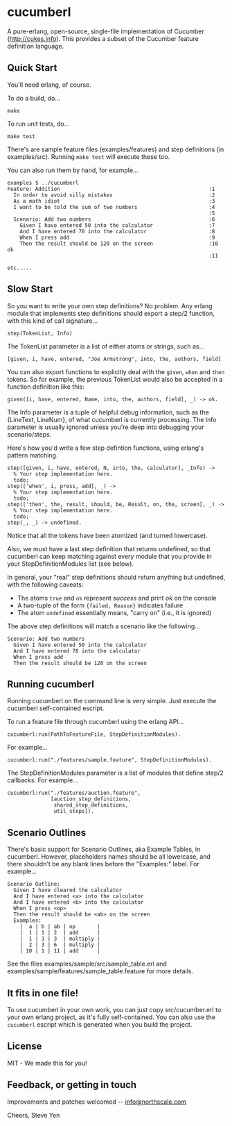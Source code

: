 # cucumberl

A pure-erlang, open-source, single-file implementation of Cucumber
(http://cukes.info).  This provides a subset of the Cucumber feature
definition language.

## Quick Start

You'll need erlang, of course.

To do a build, do...

    make

To run unit tests, do...

    make test

There's are sample feature files (examples/features) and step definitions (in examples/src). Running `make test` will execute these too.

You can also run them by hand, for example...

    examples $ ../cucumberl
    Feature: Addition                                                :1
      In order to avoid silly mistakes                               :2
      As a math idiot                                                :3
      I want to be told the sum of two numbers                       :4
                                                                     :5
      Scenario: Add two numbers                                      :6
        Given I have entered 50 into the calculator                  :7
        And I have entered 70 into the calculator                    :8
        When I press add                                             :9
        Then the result should be 120 on the screen                  :10   ok
                                                                     :11

    etc.....

## Slow Start

So you want to write your own step definitions?  No problem.  Any
erlang module that implements step definitions should export a step/2
function, with this kind of call signature...

    step(TokenList, Info)

The TokenList parameter is a list of either atoms or strings, such as...

    [given, i, have, entered, "Joe Armstrong", into, the, authors, field]

You can also export functions to explicitly deal with the `given`, `when` and
`then` tokens. So for example, the previous TokenList would also be accepted in
a function definition like this:

    given([i, have, entered, Name, into, the, authors, field], _) -> ok.

The Info parameter is a tuple of helpful debug information, such as
the {LineText, LineNum}, of what cucumberl is currently processing.
The Info parameter is usually ignored unless you're deep into
debugging your scenario/steps.

Here's how you'd write a few step defintion functions, using erlang's
pattern matching.

    step([given, i, have, entered, N, into, the, calculator], _Info) ->
      % Your step implementation here.
      todo;
    step(['when', i, press, add], _) ->
      % Your step implementation here.
      todo;
    step(['then', the, result, should, be, Result, on, the, screen], _) ->
      % Your step implementation here.
      todo;
    step(_, _) -> undefined.

Notice that all the tokens have been atomized (and turned lowercase).

Also, we must have a last step definition that returns undefined,
so that cucumberl can keep matching against every module that
you provide in your StepDefinitionModules list (see below).

In general, your "real" step definitions should return anything but
undefined, with the following caveats:

- The atoms `true` and `ok` represent *success* and print *ok* on the console
- A two-tuple of the form `{failed, Reason}` indicates failure
- The atom `undefined` essentially means, "carry on" (i.e., it is ignored)

The above step definitions will match a scenario like the following...

    Scenario: Add two numbers
      Given I have entered 50 into the calculator
      And I have entered 70 into the calculator
      When I press add
      Then the result should be 120 on the screen

## Running cucumberl

Running cucumberl on the command line is very simple. Just execute the cucumberl
self-contained escript.

To run a feature file through cucumberl using the erlang API...

    cucumberl:run(PathToFeatureFile, StepDefinitionModules).

For example...

    cucumberl:run("./features/sample.feature", StepDefinitionModules).

The StepDefinitionModules parameter is a list of modules that define
step/2 callbacks.  For example...

    cucumberl:run("./features/auction.feature",
                  [auction_step_definitions,
                   shared_step_definitions,
                   util_steps]).

## Scenario Outlines

There's basic support for Scenario Outlines, aka Example Tables, in
cucumberl.  However, placeholders names should be all lowercase, and
there shouldn't be any blank lines before the "Examples:" label.  For
example...

    Scenario Outline:
      Given I have cleared the calculator
      And I have entered <a> into the calculator
      And I have entered <b> into the calculator
      When I press <op>
      Then the result should be <ab> on the screen
      Examples:
        |  a | b | ab | op       |
        |  1 | 1 | 2  | add      |
        |  1 | 3 | 3  | multiply |
        |  2 | 3 | 6  | multiply |
        | 10 | 1 | 11 | add      |

See the files examples/sample/src/sample_table.erl and 
examples/sample/features/sample_table.feature for more details.

## It fits in one file!

To use cucumberl in your own work, you can just copy src/cucumber.erl
to your own erlang project, as it's fully self-contained. You can also use the
`cucumberl` escript which is generated when you build the project.

## License

MIT - We made this for you!

## Feedback, or getting in touch

Improvements and patches welcomed -- info@northscale.com

Cheers,
Steve Yen


